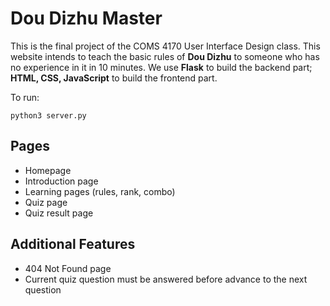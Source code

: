 # Dou Dizhu Master

This is the final project of the COMS 4170 User Interface Design class. This website intends to teach the basic rules of **Dou Dizhu** to someone who has no experience in it in 10 minutes. We use **Flask** to build the backend part; **HTML, CSS, JavaScript** to build the frontend part.

To run:
```
python3 server.py
```

## Pages
- Homepage
- Introduction page
- Learning pages (rules, rank, combo)
- Quiz page
- Quiz result page

## Additional Features
- 404 Not Found page
- Current quiz question must be answered before advance to the next question
